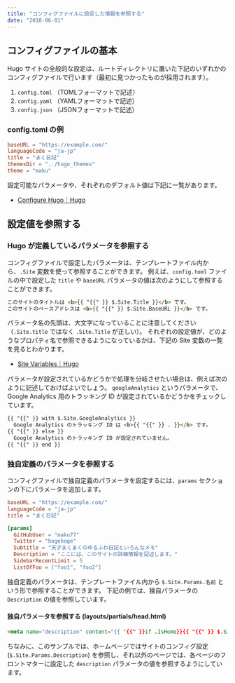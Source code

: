 ```yaml
---
title: "コンフィグファイルに設定した情報を参照する"
date: "2018-06-01"
---
```


コンフィグファイルの基本
----

Hugo サイトの全般的な設定は、ルートディレクトリに置いた下記のいずれかのコンフィグファイルで行います（最初に見つかったものが採用されます）。

1. `config.toml` （TOMLフォーマットで記述）
2. `config.yaml` （YAMLフォーマットで記述）
3. `config.json` （JSONフォーマットで記述）

### config.toml の例

~~~ toml
baseURL = "https://example.com/"
languageCode = "ja-jp"
title = "まく日記"
themesDir = "../hugo_themes"
theme = "maku"
~~~

設定可能なパラメータや、それぞれのデフォルト値は下記に一覧があります。

- [Configure Hugo｜Hugo](http://gohugo.io/getting-started/configuration/)


設定値を参照する
----

### Hugo が定義しているパラメータを参照する

コンフィグファイルで設定したパラメータは、テンプレートファイル内から、`.Site` 変数を使って参照することができます。
例えば、`config.toml` ファイルの中で設定した `title` や `baseURL` パラメータの値は次のようにして参照することができます。

~~~ html
このサイトのタイトルは <b>{{ "{{" }} $.Site.Title }}</b> です。
このサイトのベースアドレスは <b>{{ "{{" }} $.Site.BaseURL }}</b> です。
~~~

パラメータ名の先頭は、大文字になっていることに注意してください（`.Site.title` ではなく `.Site.Title` が正しい）。
それぞれの設定値が、どのようなプロパティ名で参照できるようになっているかは、下記の Site 変数の一覧を見るとわかります。

- [Site Variables｜Hugo](https://gohugo.io/variables/site/)


パラメータが設定されているかどうかで処理を分岐させたい場合は、例えば次のように記述しておけばよいでしょう。
`googleAnalytics` というパラメータで、Google Analytics 用のトラッキング ID が設定されているかどうかをチェックしています。

~~~ html
{{ "{{" }} with $.Site.GoogleAnalytics }}
  Google Analytics のトラッキング ID は <b>{{ "{{" }} . }}</b> です。
{{ "{{" }} else }}
  Google Analytics のトラッキング ID が設定されていません。
{{ "{{" }} end }}
~~~


### 独自定義のパラメータを参照する

コンフィグファイルで独自定義のパラメータを設定するには、`params` セクションの下にパラメータを追加します。

~~~ toml
baseURL = "https://example.com/"
languageCode = "ja-jp"
title = "まく日記"

[params]
  GitHubUser = "maku77"
  Twitter = "hogehoge"
  Subtitle = "天才まくまくのゆるふわ日記といろんなメモ"
  Description = "ここには、このサイトの詳細情報を記述します。"
  SidebarRecentLimit = 5
  ListOfFoo = ["foo1", "foo2"]
~~~

独自定義のパラメータは、テンプレートファイル内から `$.Site.Params.名前` という形で参照することができます。
下記の例では、独自パラメータの `Description` の値を参照しています。


#### 独自パラメータを参照する (layouts/partials/head.html)

~~~ html
<meta name="description" content="{{ "{{" }}if .IsHome}}{{ "{{" }} $.Site.Params.description }}{{ "{{" }}else}}{{ "{{" }}.Description}}{{ "{{" }}end}}" />
~~~

ちなみに、このサンプルでは、ホームページではサイトのコンフィグ設定 (`$.Site.Params.Description`) を参照し、それ以外のページでは、各ページのフロントマターに設定した `description` パラメータの値を参照するようにしています。

